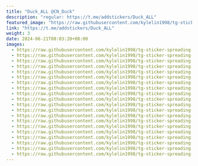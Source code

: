 ```yaml
---
title: "Duck_ALL @CN_Duck"
description: "regular: https://t.me/addstickers/Duck_ALL"
featured_image: "https://raw.githubusercontent.com/kylelin1998/tg-sticker-spreading-worldwide-images/main/img/99c7e8ae-dde7-4b0a-b108-eddd520bfa04.jpg"
link: "https://t.me/addstickers/Duck_ALL"
weight: 3
date: 2024-06-21T08:03:20+08:00
images:
  - https://raw.githubusercontent.com/kylelin1998/tg-sticker-spreading-worldwide-images/main/img/99c7e8ae-dde7-4b0a-b108-eddd520bfa04.jpg
  - https://raw.githubusercontent.com/kylelin1998/tg-sticker-spreading-worldwide-images/main/img/e997b40e-9641-414c-bd56-81335567b9a1.jpg
  - https://raw.githubusercontent.com/kylelin1998/tg-sticker-spreading-worldwide-images/main/img/91293556-eaad-42a8-b7be-31acfe1d3408.jpg
  - https://raw.githubusercontent.com/kylelin1998/tg-sticker-spreading-worldwide-images/main/img/45429f54-ac12-4fe7-8192-3c040f886403.jpg
  - https://raw.githubusercontent.com/kylelin1998/tg-sticker-spreading-worldwide-images/main/img/3f088189-19f3-4a12-ac29-0097c3829848.jpg
  - https://raw.githubusercontent.com/kylelin1998/tg-sticker-spreading-worldwide-images/main/img/bed235d6-fcf5-42a0-8498-b01369ca1f5e.jpg
  - https://raw.githubusercontent.com/kylelin1998/tg-sticker-spreading-worldwide-images/main/img/c0e41ef5-b12d-496e-a75c-24070ceb61d3.jpg
  - https://raw.githubusercontent.com/kylelin1998/tg-sticker-spreading-worldwide-images/main/img/b6d173b4-ad54-406d-b9ec-aa484335de5d.jpg
  - https://raw.githubusercontent.com/kylelin1998/tg-sticker-spreading-worldwide-images/main/img/9b31533c-4f43-4ac7-8811-645e80377237.jpg
  - https://raw.githubusercontent.com/kylelin1998/tg-sticker-spreading-worldwide-images/main/img/3849a9cc-aa0d-46fb-bdcf-28c7746b17e1.jpg
  - https://raw.githubusercontent.com/kylelin1998/tg-sticker-spreading-worldwide-images/main/img/25628863-d2d2-4deb-82af-d1eb76b1848c.jpg
  - https://raw.githubusercontent.com/kylelin1998/tg-sticker-spreading-worldwide-images/main/img/67c9d0af-4b54-44d2-b3a9-d7d6d0bd2452.jpg
  - https://raw.githubusercontent.com/kylelin1998/tg-sticker-spreading-worldwide-images/main/img/a65fee20-09f3-4c6f-afc2-b2b695704cc5.jpg
  - https://raw.githubusercontent.com/kylelin1998/tg-sticker-spreading-worldwide-images/main/img/97f14ef3-3ecc-45c5-9736-50c098340e29.jpg
  - https://raw.githubusercontent.com/kylelin1998/tg-sticker-spreading-worldwide-images/main/img/45b50332-9f20-4cba-84ee-f925dec62828.jpg
  - https://raw.githubusercontent.com/kylelin1998/tg-sticker-spreading-worldwide-images/main/img/16a2bbb6-f2f7-4b4b-b5e9-c23b92116b7b.jpg
  - https://raw.githubusercontent.com/kylelin1998/tg-sticker-spreading-worldwide-images/main/img/26201ed0-8898-4bde-98de-7199196a2029.jpg
  - https://raw.githubusercontent.com/kylelin1998/tg-sticker-spreading-worldwide-images/main/img/456be387-be8f-42be-a914-5645297019a1.jpg
  - https://raw.githubusercontent.com/kylelin1998/tg-sticker-spreading-worldwide-images/main/img/d05ea299-f72e-4b50-9e7b-44e242397ce5.jpg
  - https://raw.githubusercontent.com/kylelin1998/tg-sticker-spreading-worldwide-images/main/img/10b2d0db-e039-49b8-90fc-f760d4aef0ac.jpg
---
```

